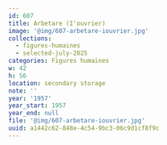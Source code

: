 ```yaml
---
id: 607
title: Arbetare (I'ouvrier)
image: '@img/607-arbetare-iouvrier.jpg'
collections:
  - figures-humaines
  - selected-july-2025
categories: Figures humaines
w: 42
h: 56
location: secondary storage
note: ''
year: '1957'
year_start: 1957
year_end: null
file: '@img/607-arbetare-iouvrier.jpg'
uuid: a1442c62-848e-4c54-9bc3-06c9d1cf8f9c
---
```


